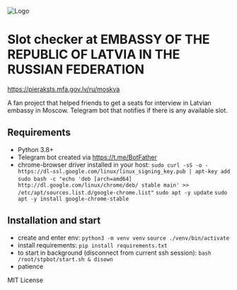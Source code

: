 ![Logo](https://pieraksts.mfa.gov.lv/img/coat-of-arms-LR.png)

# Slot checker at EMBASSY OF THE REPUBLIC OF LATVIA IN THE RUSSIAN FEDERATION
https://pieraksts.mfa.gov.lv/ru/moskva

A fan project that helped friends to get a seats for interview in Latvian embassy in Moscow.
Telegram bot that notifies if there is any available slot.

## Requirements
- Python 3.8+
- Telegram bot created via https://t.me/BotFather
- chrome-browser driver installed in your host:
    `sudo curl -sS -o - https://dl-ssl.google.com/linux/linux_signing_key.pub | apt-key add`
    `sudo bash -c "echo 'deb [arch=amd64] http://dl.google.com/linux/chrome/deb/ stable main' >> /etc/apt/sources.list.d/google-chrome.list"`
    `sudo apt -y update`
    `sudo apt -y install google-chrome-stable`

## Installation and start
- create and enter env: `python3 -m venv venv` `source ./venv/bin/activate`
- install requirements: `pip install requirements.txt`
- to start in background (disconnect from current ssh session): `bash /root/stpbot/start.sh & disown`
- patience

MIT License

